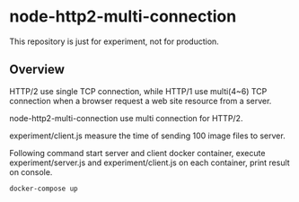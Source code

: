 node-http2-multi-connection
==========================

This repository is just for experiment, not for production.

Overview
-----

HTTP/2 use single TCP connection, while HTTP/1 use multi(4~6) TCP connection when a browser request a web site resource from a server.

node-http2-multi-connection use multi connection for HTTP/2.

experiment/client.js measure the time of sending 100 image files to server.

Following command start server and client docker container, execute experiment/server.js  and experiment/client.js on each container, print result on console.
```
docker-compose up
```